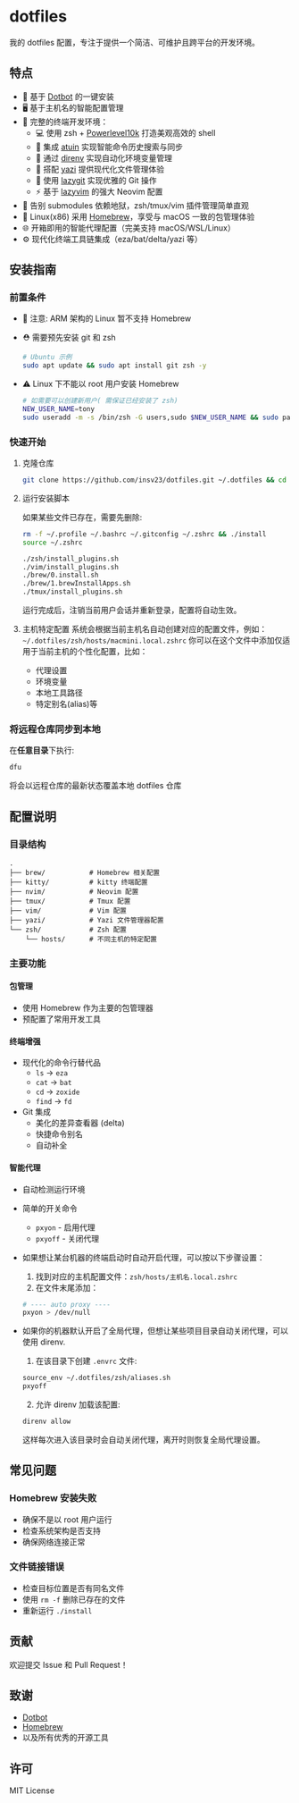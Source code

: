 # dotfiles

我的 dotfiles 配置，专注于提供一个简洁、可维护且跨平台的开发环境。

## 特点

- 🚀 基于 [Dotbot](https://github.com/anishathalye/dotbot) 的一键安装
- 🖥️ 基于主机名的智能配置管理
- 🔧 完整的终端开发环境：
  - 💻 使用 zsh + [Powerlevel10k](https://github.com/romkatv/powerlevel10k) 打造美观高效的 shell
  - 📝 集成 [atuin](https://github.com/atuinsh/atuin) 实现智能命令历史搜索与同步
  - 🔄 通过 [direnv](https://github.com/direnv/direnv) 实现自动化环境变量管理
  - 📂 搭配 [yazi](https://github.com/sxyazi/yazi) 提供现代化文件管理体验
  - 🌳 使用 [lazygit](https://github.com/jesseduffield/lazygit) 实现优雅的 Git 操作
  - ⚡ 基于 [lazyvim](https://github.com/LazyVim/LazyVim) 的强大 Neovim 配置
- 🔌 告别 submodules 依赖地狱，zsh/tmux/vim 插件管理简单直观
- 🍺 Linux(x86) 采用 [Homebrew](https://brew.sh/)，享受与 macOS 一致的包管理体验
- 🌐 开箱即用的智能代理配置（完美支持 macOS/WSL/Linux）
- ⚙️ 现代化终端工具链集成（eza/bat/delta/yazi 等）

## 安装指南

### 前置条件

- 🚫 注意: ARM 架构的 Linux 暂不支持 Homebrew

- ⛑️ 需要预先安装 git 和 zsh

  ```bash
  # Ubuntu 示例
  sudo apt update && sudo apt install git zsh -y
  ```

- ⚠️ Linux 下不能以 root 用户安装 Homebrew

  ```bash
  # 如需要可以创建新用户( 需保证已经安装了 zsh)
  NEW_USER_NAME=tony
  sudo useradd -m -s /bin/zsh -G users,sudo $NEW_USER_NAME && sudo passwd $NEW_USER_NAME
  ```

### 快速开始

1. 克隆仓库

   ```bash
   git clone https://github.com/insv23/dotfiles.git ~/.dotfiles && cd ~/.dotfiles
   ```

2. 运行安装脚本

   如果某些文件已存在，需要先删除:

   ```bash
   rm -f ~/.profile ~/.bashrc ~/.gitconfig ~/.zshrc && ./install
   source ~/.zshrc
   ```

   ```bash
   ./zsh/install_plugins.sh
   ./vim/install_plugins.sh
   ./brew/0.install.sh
   ./brew/1.brewInstallApps.sh
   ./tmux/install_plugins.sh
   ```

   运行完成后，注销当前用户会话并重新登录，配置将自动生效。

3. 主机特定配置
   系统会根据当前主机名自动创建对应的配置文件，例如：`~/.dotfiles/zsh/hosts/macmini.local.zshrc`
   你可以在这个文件中添加仅适用于当前主机的个性化配置，比如：
   - 代理设置
   - 环境变量
   - 本地工具路径
   - 特定别名(alias)等

### 将远程仓库同步到本地

在**任意目录**下执行:

```bash
dfu
```

将会以远程仓库的最新状态覆盖本地 dotfiles 仓库

## 配置说明

### 目录结构

```
.
├── brew/           # Homebrew 相关配置
├── kitty/          # kitty 终端配置
├── nvim/           # Neovim 配置
├── tmux/           # Tmux 配置
├── vim/            # Vim 配置
├── yazi/           # Yazi 文件管理器配置
└── zsh/            # Zsh 配置
    └── hosts/      # 不同主机的特定配置
```

### 主要功能

#### 包管理

- 使用 Homebrew 作为主要的包管理器
- 预配置了常用开发工具

#### 终端增强

- 现代化的命令行替代品
  - `ls` → `eza`
  - `cat` → `bat`
  - `cd` → `zoxide`
  - `find` → `fd`
- Git 集成
  - 美化的差异查看器 (delta)
  - 快捷命令别名
  - 自动补全

#### 智能代理

- 自动检测运行环境
- 简单的开关命令
  - `pxyon` - 启用代理
  - `pxyoff` - 关闭代理
- 如果想让某台机器的终端启动时自动开启代理，可以按以下步骤设置：

  1. 找到对应的主机配置文件：`zsh/hosts/主机名.local.zshrc`
  2. 在文件末尾添加：

  ```bash
  # ---- auto proxy ----
  pxyon > /dev/null
  ```

- 如果你的机器默认开启了全局代理，但想让某些项目目录自动关闭代理，可以使用 direnv.

  1. 在该目录下创建 `.envrc` 文件:

  ```bash
  source_env ~/.dotfiles/zsh/aliases.sh
  pxyoff
  ```

  2. 允许 direnv 加载该配置:

  ```bash
  direnv allow
  ```

  这样每次进入该目录时会自动关闭代理，离开时则恢复全局代理设置。

## 常见问题

### Homebrew 安装失败

- 确保不是以 root 用户运行
- 检查系统架构是否支持
- 确保网络连接正常

### 文件链接错误

- 检查目标位置是否有同名文件
- 使用 `rm -f` 删除已存在的文件
- 重新运行 `./install`

## 贡献

欢迎提交 Issue 和 Pull Request！

## 致谢

- [Dotbot](https://github.com/anishathalye/dotbot)
- [Homebrew](https://brew.sh/)
- 以及所有优秀的开源工具

## 许可

MIT License
